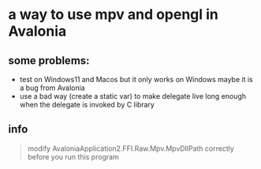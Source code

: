 # a way to use mpv and opengl in Avalonia

## some problems:
- test on Windows11 and Macos but it only works on Windows maybe it is a bug from Avalonia
- use a bad way (create a static var) to make delegate live long enough when the delegate is invoked by C library



## info
> modify AvaloniaApplication2.FFI.Raw.Mpv.MpvDllPath correctly before you run this program